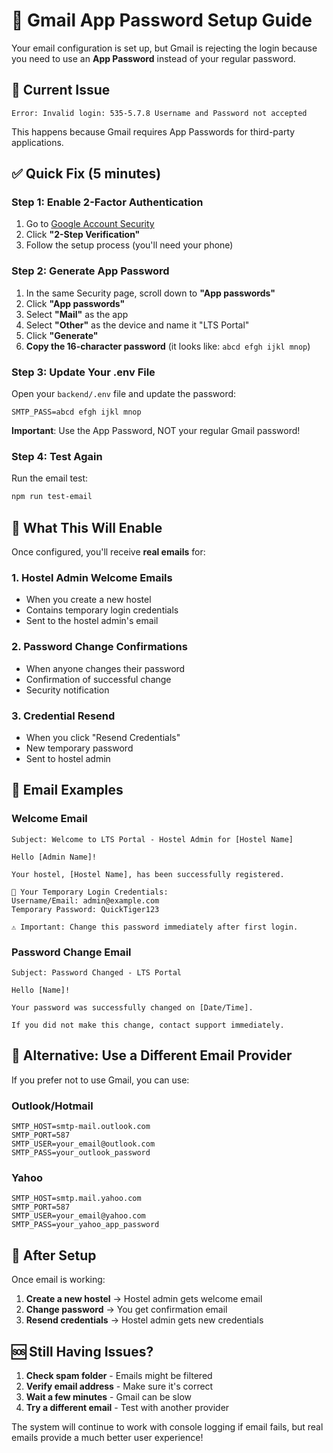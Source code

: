 # 🔐 Gmail App Password Setup Guide

Your email configuration is set up, but Gmail is rejecting the login because you need to use an **App Password** instead of your regular password.

## 🚨 Current Issue
```
Error: Invalid login: 535-5.7.8 Username and Password not accepted
```

This happens because Gmail requires App Passwords for third-party applications.

## ✅ Quick Fix (5 minutes)

### Step 1: Enable 2-Factor Authentication
1. Go to [Google Account Security](https://myaccount.google.com/security)
2. Click **"2-Step Verification"**
3. Follow the setup process (you'll need your phone)

### Step 2: Generate App Password
1. In the same Security page, scroll down to **"App passwords"**
2. Click **"App passwords"**
3. Select **"Mail"** as the app
4. Select **"Other"** as the device and name it "LTS Portal"
5. Click **"Generate"**
6. **Copy the 16-character password** (it looks like: `abcd efgh ijkl mnop`)

### Step 3: Update Your .env File
Open your `backend/.env` file and update the password:

```env
SMTP_PASS=abcd efgh ijkl mnop
```

**Important**: Use the App Password, NOT your regular Gmail password!

### Step 4: Test Again
Run the email test:
```bash
npm run test-email
```

## 🎯 What This Will Enable

Once configured, you'll receive **real emails** for:

### 1. **Hostel Admin Welcome Emails**
- When you create a new hostel
- Contains temporary login credentials
- Sent to the hostel admin's email

### 2. **Password Change Confirmations**
- When anyone changes their password
- Confirmation of successful change
- Security notification

### 3. **Credential Resend**
- When you click "Resend Credentials"
- New temporary password
- Sent to hostel admin

## 📧 Email Examples

### Welcome Email
```
Subject: Welcome to LTS Portal - Hostel Admin for [Hostel Name]

Hello [Admin Name]!

Your hostel, [Hostel Name], has been successfully registered.

🔐 Your Temporary Login Credentials:
Username/Email: admin@example.com
Temporary Password: QuickTiger123

⚠️ Important: Change this password immediately after first login.
```

### Password Change Email
```
Subject: Password Changed - LTS Portal

Hello [Name]!

Your password was successfully changed on [Date/Time].

If you did not make this change, contact support immediately.
```

## 🔧 Alternative: Use a Different Email Provider

If you prefer not to use Gmail, you can use:

### Outlook/Hotmail
```env
SMTP_HOST=smtp-mail.outlook.com
SMTP_PORT=587
SMTP_USER=your_email@outlook.com
SMTP_PASS=your_outlook_password
```

### Yahoo
```env
SMTP_HOST=smtp.mail.yahoo.com
SMTP_PORT=587
SMTP_USER=your_email@yahoo.com
SMTP_PASS=your_yahoo_app_password
```

## 🚀 After Setup

Once email is working:

1. **Create a new hostel** → Hostel admin gets welcome email
2. **Change password** → You get confirmation email  
3. **Resend credentials** → Hostel admin gets new credentials

## 🆘 Still Having Issues?

1. **Check spam folder** - Emails might be filtered
2. **Verify email address** - Make sure it's correct
3. **Wait a few minutes** - Gmail can be slow
4. **Try a different email** - Test with another provider

The system will continue to work with console logging if email fails, but real emails provide a much better user experience!
